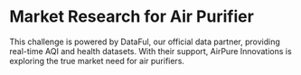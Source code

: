 # Market Research for  Air Purifier
 This challenge is powered by DataFul, our official data partner, providing real-time AQI and health datasets. With their support, AirPure Innovations is exploring the true market need for air purifiers.
